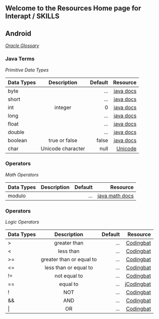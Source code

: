 


## Welcome to the Resources Home page for Interapt / SKILLS
## Android
_[Oracle Glossary](http://www.oracle.com/technetwork/java/glossary-135216.html)_
### Java Terms 
_Primitive Data Types_

| Data Types                  | Description         | Default    | Resource   |
| ---------------------       |:-------------------:| ----------:| ---------: |
| byte                        |    | ...       | [java docs](https://docs.oracle.com/javase/tutorial/java/nutsandbolts/datatypes.html)   |
| short                        |    | ...      | [java docs](https://docs.oracle.com/javase/tutorial/java/nutsandbolts/datatypes.html)   |
| int                         | integer             |    0       | [java docs](https://docs.oracle.com/javase/tutorial/java/nutsandbolts/datatypes.html)|
| long                        |    | ...      | [java docs](https://docs.oracle.com/javase/tutorial/java/nutsandbolts/datatypes.html)   |
| float                        |    | ...      | [java docs](https://docs.oracle.com/javase/tutorial/java/nutsandbolts/datatypes.html)   |
| double                        |    | ...      | [java docs](https://docs.oracle.com/javase/tutorial/java/nutsandbolts/datatypes.html)   |
| boolean                     | true or false       | false      | [java docs](https://docs.oracle.com/javase/tutorial/java/nutsandbolts/datatypes.html) |
| char                        | Unicode character   | null       | [Unicode](https://www.fileformat.info/info/unicode/char/0000/index.htm)|

### Operators
_Math Operators_

| Data Types                  | Description         | Default    | Resource   |
| ---------------------       |:-------------------:| ----------:| ---------: |
| modulo                      |                     | ...        | [java math docs](http://tutorials.jenkov.com/java/math-operators-and-math-class.html#remainder-modulo)|

### Operators
_Logic Operators_

| Data Types                  | Description         | Default    | Resource   |
| ---------------------       |:-------------------:| ----------:| ---------: |
| > | greater than | ... | [Codingbat](http://codingbat.com/doc/java-if-boolean-logic.html)|
| < | less than | ... | [Codingbat](http://codingbat.com/doc/java-if-boolean-logic.html)|
| >= | greater than or equal to | ... | [Codingbat](http://codingbat.com/doc/java-if-boolean-logic.html)|
| <= | less than or equal to | ... | [Codingbat](http://codingbat.com/doc/java-if-boolean-logic.html)|
| != | not equal to | ... | [Codingbat](http://codingbat.com/doc/java-if-boolean-logic.html)|
| == | equal to | ... | [jCodingbat](http://codingbat.com/doc/java-if-boolean-logic.html)|
| ! | NOT | ... | [Codingbat](http://codingbat.com/doc/java-if-boolean-logic.html)|
| && | AND | ... | [Codingbat](http://codingbat.com/doc/java-if-boolean-logic.html)|
| &#124; | OR | ... | [Codingbat](http://codingbat.com/doc/java-if-boolean-logic.html)|




